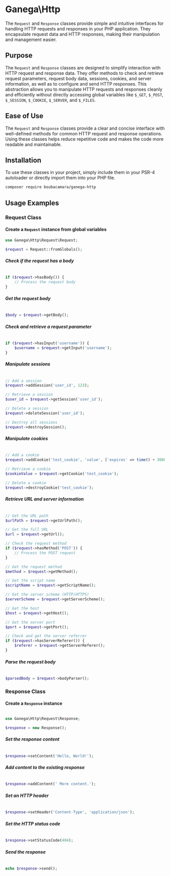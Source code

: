 # Ganega\Http

The `Request` and `Response` classes provide simple and intuitive interfaces for handling HTTP requests and responses in your PHP application. They encapsulate request data and HTTP responses, making their manipulation and management easier.

## Purpose

The `Request` and `Response` classes are designed to simplify interaction with HTTP request and response data. They offer methods to check and retrieve request parameters, request body data, sessions, cookies, and server information, as well as to configure and send HTTP responses. This abstraction allows you to manipulate HTTP requests and responses cleanly and efficiently without directly accessing global variables like `$_GET`, `$_POST`, `$_SESSION`, `$_COOKIE`, `$_SERVER`, and `$_FILES`.

## Ease of Use

The `Request` and `Response` classes provide a clear and concise interface with well-defined methods for common HTTP request and response operations. Using these classes helps reduce repetitive code and makes the code more readable and maintainable.

## Installation

To use these classes in your project, simply include them in your PSR-4 autoloader or directly import them into your PHP file.

```bash 
composer require boubacamara/ganega-http

```

## Usage Examples

### Request Class

#### Create a `Request` instance from global variables

```php
use Ganega\Http\Request\Request;

$request = Request::fromGlobals();

```

##### Check if the request has a body

```php

if ($request->hasBody()) {
    // Process the request body
}

```

##### Get the request body

```php

$body = $request->getBody();

```

##### Check and retrieve a request parameter

```php

if ($request->hasInput('username')) {
    $username = $request->getInput('username');
}

```

##### Manipulate sessions

```php

// Add a session
$request->addSession('user_id', 123);

// Retrieve a session
$user_id = $request->getSession('user_id');

// Delete a session
$request->deleteSession('user_id');

// Destroy all sessions
$request->destroySession();

```

##### Manipulate cookies

```php

// Add a cookie
$request->addCookie('test_cookie', 'value', ['expires' => time() + 3600]);

// Retrieve a cookie
$cookieValue = $request->getCookie('test_cookie');

// Delete a cookie
$request->destroyCookie('test_cookie');

```

##### Retrieve URL and server information

```php

// Get the URL path
$urlPath = $request->getUrlPath();

// Get the full URL
$url = $request->getUrl();

// Check the request method
if ($request->hasMethod('POST')) {
    // Process the POST request
}

// Get the request method
$method = $request->getMethod();

// Get the script name
$scriptName = $request->getScriptName();

// Get the server scheme (HTTP/HTTPS)
$serverScheme = $request->getServerScheme();

// Get the host
$host = $request->getHost();

// Get the server port
$port = $request->getPort();

// Check and get the server referrer
if ($request->hasServerReferer()) {
    $referer = $request->getServerReferer();
}

```

##### Parse the request body

```php

$parsedBody = $request->bodyParser();

```

### Response Class

#### Create a `Response` instance

```php

use Ganega\Http\Request\Response;

$response = new Response();

```

##### Set the response content

```php

$response->setContent('Hello, World!');

```

##### Add content to the existing response

```php

$response->addContent(' More content.');

```

##### Set an HTTP header

```php

$response->setHeader('Content-Type', 'application/json');

```

##### Set the HTTP status code

```php

$response->setStatusCode(404);

```

##### Send the response

```php

echo $response->send();

```